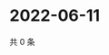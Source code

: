 # 2022-06-11

共 0 条

<!-- BEGIN WEIBO -->
<!-- 最后更新时间 Sat Jun 11 2022 12:17:14 GMT+0800 (China Standard Time) -->

<!-- END WEIBO -->
